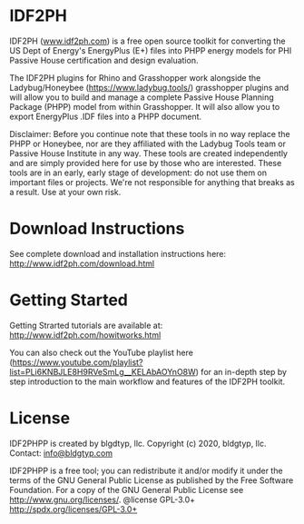 # IDF2PH
IDF2PH (www.idf2ph.com) is a free open source toolkit for converting the US Dept of Energy's EnergyPlus (E+) files into PHPP energy models for PHI Passive House certification and design evaluation.

The IDF2PH plugins for Rhino and Grasshopper work alongside the Ladybug/Honeybee (https://www.ladybug.tools/) grasshopper plugins and will allow you to build and manage a complete Passive House Planning Package (PHPP) model from within Grasshopper. It will also allow you to export EnergyPlus .IDF files into a PHPP document. 

Disclaimer: Before you continue note that these tools in no way replace the PHPP or Honeybee, nor are they affiliated with the Ladybug Tools team or Passive House Institute in any way. These tools are created independently and are simply provided here for use by those who are interested. These tools are in an early, early stage of development: do not use them on important files or projects. We're not responsible for anything that breaks as a result. Use at your own risk.

# Download Instructions
See complete download and installation instructions here: http://www.idf2ph.com/download.html

# Getting Started
Getting Strarted tutorials are available at: http://www.idf2ph.com/howitworks.html

You can also check out the YouTube playlist here (https://www.youtube.com/playlist?list=PLi6KNBJLE8H9RVeSmLg__KELAbAOYnO8W) for an in-depth step by step introduction to the main workflow and features of the IDF2PH toolkit.

# License
IDF2PHPP is created by blgdtyp, llc. Copyright (c) 2020, bldgtyp, llc. Contact: info@bldgtyp.com

IDF2PHPP is a free tool; you can redistribute it and/or modify it under the terms of the GNU General Public License as published by the Free Software Foundation.
For a copy of the GNU General Public License see http://www.gnu.org/licenses/.
@license GPL-3.0+ http://spdx.org/licenses/GPL-3.0+
